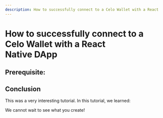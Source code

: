 ```yaml
---
description: How to successfully connect to a Celo Wallet with a React Native DApp
---
```


# How to successfully connect to a Celo Wallet with a React Native DApp

## Prerequisite:

## Conclusion

This was a very interesting tutorial. In this tutorial, we learned:

We cannot wait to see what you create!

